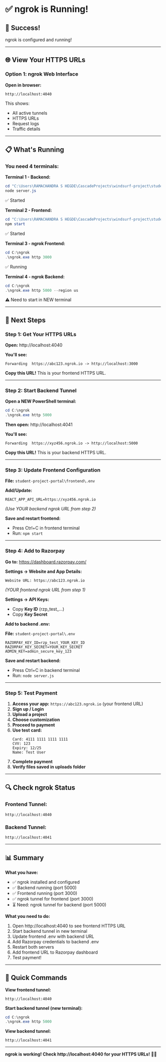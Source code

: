 # ✅ ngrok is Running!

## 🎉 Success!

ngrok is configured and running!

---

## 🌐 View Your HTTPS URLs

### **Option 1: ngrok Web Interface**

**Open in browser:**
```
http://localhost:4040
```

This shows:
- All active tunnels
- HTTPS URLs
- Request logs
- Traffic details

---

## 📋 What's Running

### **You need 4 terminals:**

**Terminal 1 - Backend:**
```powershell
cd "C:\Users\RAMACHANDRA S HEGDE\CascadeProjects\windsurf-project\student-project-portal"
node server.js
```
✅ Started

**Terminal 2 - Frontend:**
```powershell
cd "C:\Users\RAMACHANDRA S HEGDE\CascadeProjects\windsurf-project\student-project-portal\frontend"
npm start
```
✅ Started

**Terminal 3 - ngrok Frontend:**
```powershell
cd C:\ngrok
.\ngrok.exe http 3000
```
✅ Running

**Terminal 4 - ngrok Backend:**
```powershell
cd C:\ngrok
.\ngrok.exe http 5000 --region us
```
⚠️ Need to start in NEW terminal

---

## 🚀 Next Steps

### **Step 1: Get Your HTTPS URLs**

**Open:** http://localhost:4040

**You'll see:**
```
Forwarding  https://abc123.ngrok.io -> http://localhost:3000
```

**Copy this URL!** This is your frontend HTTPS URL.

---

### **Step 2: Start Backend Tunnel**

**Open a NEW PowerShell terminal:**
```powershell
cd C:\ngrok
.\ngrok.exe http 5000
```

**Then open:** http://localhost:4041

**You'll see:**
```
Forwarding  https://xyz456.ngrok.io -> http://localhost:5000
```

**Copy this URL!** This is your backend HTTPS URL.

---

### **Step 3: Update Frontend Configuration**

**File:** `student-project-portal\frontend\.env`

**Add/Update:**
```env
REACT_APP_API_URL=https://xyz456.ngrok.io
```
*(Use YOUR backend ngrok URL from step 2)*

**Save and restart frontend:**
- Press Ctrl+C in frontend terminal
- Run: `npm start`

---

### **Step 4: Add to Razorpay**

**Go to:** https://dashboard.razorpay.com/

**Settings → Website and App Details:**
```
Website URL: https://abc123.ngrok.io
```
*(YOUR frontend ngrok URL from step 1)*

**Settings → API Keys:**
- Copy **Key ID** (rzp_test_...)
- Copy **Key Secret**

**Add to backend .env:**

**File:** `student-project-portal\.env`

```env
RAZORPAY_KEY_ID=rzp_test_YOUR_KEY_ID
RAZORPAY_KEY_SECRET=YOUR_KEY_SECRET
ADMIN_KEY=admin_secure_key_123
```

**Save and restart backend:**
- Press Ctrl+C in backend terminal
- Run: `node server.js`

---

### **Step 5: Test Payment**

1. **Access your app:** `https://abc123.ngrok.io` (your frontend URL)
2. **Sign up / Login**
3. **Upload a project**
4. **Choose customization**
5. **Proceed to payment**
6. **Use test card:**
   ```
   Card: 4111 1111 1111 1111
   CVV: 123
   Expiry: 12/25
   Name: Test User
   ```
7. **Complete payment**
8. **Verify files saved in uploads folder**

---

## 🔍 Check ngrok Status

### **Frontend Tunnel:**
```
http://localhost:4040
```

### **Backend Tunnel:**
```
http://localhost:4041
```

---

## 📊 Summary

**What you have:**
- ✅ ngrok installed and configured
- ✅ Backend running (port 5000)
- ✅ Frontend running (port 3000)
- ✅ ngrok tunnel for frontend (port 3000)
- ⏳ Need: ngrok tunnel for backend (port 5000)

**What you need to do:**
1. Open http://localhost:4040 to see frontend HTTPS URL
2. Start backend tunnel in new terminal
3. Update frontend .env with backend URL
4. Add Razorpay credentials to backend .env
5. Restart both servers
6. Add frontend URL to Razorpay dashboard
7. Test payment!

---

## 🎯 Quick Commands

**View frontend tunnel:**
```
http://localhost:4040
```

**Start backend tunnel (new terminal):**
```powershell
cd C:\ngrok
.\ngrok.exe http 5000
```

**View backend tunnel:**
```
http://localhost:4041
```

---

**ngrok is working! Check http://localhost:4040 for your HTTPS URLs!** 🚀✅
